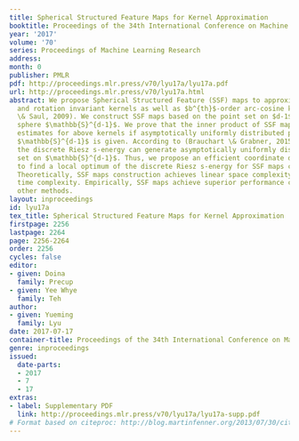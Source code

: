 ```yaml
---
title: Spherical Structured Feature Maps for Kernel Approximation
booktitle: Proceedings of the 34th International Conference on Machine Learning
year: '2017'
volume: '70'
series: Proceedings of Machine Learning Research
address: 
month: 0
publisher: PMLR
pdf: http://proceedings.mlr.press/v70/lyu17a/lyu17a.pdf
url: http://proceedings.mlr.press/v70/lyu17a.html
abstract: We propose Spherical Structured Feature (SSF) maps to approximate shift
  and rotation invariant kernels as well as $b^{th}$-order arc-cosine kernels (Cho
  \& Saul, 2009). We construct SSF maps based on the point set on $d-1$ dimensional
  sphere $\mathbb{S}^{d-1}$. We prove that the inner product of SSF maps are unbiased
  estimates for above kernels if asymptotically uniformly distributed point set on
  $\mathbb{S}^{d-1}$ is given. According to (Brauchart \& Grabner, 2015), optimizing
  the discrete Riesz s-energy can generate asymptotically uniformly distributed point
  set on $\mathbb{S}^{d-1}$. Thus, we propose an efficient coordinate decent method
  to find a local optimum of the discrete Riesz s-energy for SSF maps construction.
  Theoretically, SSF maps construction achieves linear space complexity and loglinear
  time complexity. Empirically, SSF maps achieve superior performance compared with
  other methods.
layout: inproceedings
id: lyu17a
tex_title: Spherical Structured Feature Maps for Kernel Approximation
firstpage: 2256
lastpage: 2264
page: 2256-2264
order: 2256
cycles: false
editor:
- given: Doina
  family: Precup
- given: Yee Whye
  family: Teh
author:
- given: Yueming
  family: Lyu
date: 2017-07-17
container-title: Proceedings of the 34th International Conference on Machine Learning
genre: inproceedings
issued:
  date-parts:
  - 2017
  - 7
  - 17
extras:
- label: Supplementary PDF
  link: http://proceedings.mlr.press/v70/lyu17a/lyu17a-supp.pdf
# Format based on citeproc: http://blog.martinfenner.org/2013/07/30/citeproc-yaml-for-bibliographies/
---
```

